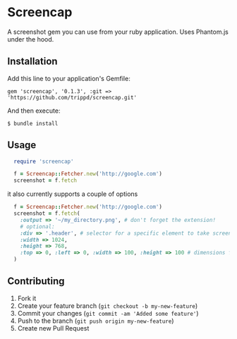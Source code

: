# Screencap

A screenshot gem you can use from your ruby application. Uses Phantom.js under the hood.

## Installation

Add this line to your application's Gemfile:

    gem 'screencap', '0.1.3', :git => 'https://github.com/trippd/screencap.git'

And then execute:

    $ bundle install

## Usage

```ruby
  require 'screencap'

  f = Screencap::Fetcher.new('http://google.com')
  screenshot = f.fetch
```

it also currently supports a couple of options

```ruby
  f = Screencap::Fetcher.new('http://google.com')
  screenshot = f.fetch(
  	:output => '~/my_directory.png', # don't forget the extension!
  	# optional:
  	:div => '.header', # selector for a specific element to take screenshot of
  	:width => 1024,
    :height => 768,
  	:top => 0, :left => 0, :width => 100, :height => 100 # dimensions for a specific area
  )

```

## Contributing

1. Fork it
2. Create your feature branch (`git checkout -b my-new-feature`)
3. Commit your changes (`git commit -am 'Added some feature'`)
4. Push to the branch (`git push origin my-new-feature`)
5. Create new Pull Request
